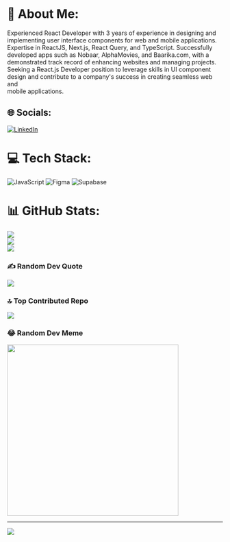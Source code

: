 # 💫 About Me:
Experienced React Developer with 3 years of experience in designing and<br>implementing user interface components for web and mobile applications.<br>Expertise in ReactJS, Next.js, React Query, and TypeScript. Successfully<br>developed apps such as Nobaar, AlphaMovies, and Baarika.com, with a<br>demonstrated track record of enhancing websites and managing projects.<br>Seeking a React.js Developer position to leverage skills in UI component<br>design and contribute to a company's success in creating seamless web and<br>mobile applications.


## 🌐 Socials:
[![LinkedIn](https://img.shields.io/badge/LinkedIn-%230077B5.svg?logo=linkedin&logoColor=white)](https://linkedin.com/in/https://www.linkedin.com/in/abolfazl-omrani-3324b1202) 

# 💻 Tech Stack:
![JavaScript](https://img.shields.io/badge/javascript-%23323330.svg?style=for-the-badge&logo=javascript&logoColor=%23F7DF1E) ![Figma](https://img.shields.io/badge/figma-%23F24E1E.svg?style=for-the-badge&logo=figma&logoColor=white) ![Supabase](https://img.shields.io/badge/Supabase-3ECF8E?style=for-the-badge&logo=supabase&logoColor=white)
# 📊 GitHub Stats:
![](https://github-readme-stats.vercel.app/api?username=darka1pha&theme=dark&hide_border=false&include_all_commits=true&count_private=false)<br/>
![](https://github-readme-streak-stats.herokuapp.com/?user=darka1pha&theme=dark&hide_border=false)<br/>
![](https://github-readme-stats.vercel.app/api/top-langs/?username=darka1pha&theme=dark&hide_border=false&include_all_commits=true&count_private=false&layout=compact)

### ✍️ Random Dev Quote
![](https://quotes-github-readme.vercel.app/api?type=horizontal&theme=radical)

### 🔝 Top Contributed Repo
![](https://github-contributor-stats.vercel.app/api?username=darka1pha&limit=5&theme=radical&combine_all_yearly_contributions=true)

### 😂 Random Dev Meme
<img src='https://randommeme-five.vercel.app/' style="height: 400px;"/>

---
[![](https://visitcount.itsvg.in/api?id=darka1pha&icon=0&color=8)](https://visitcount.itsvg.in)

<!-- Proudly created with GPRM ( https://gprm.itsvg.in ) -->
